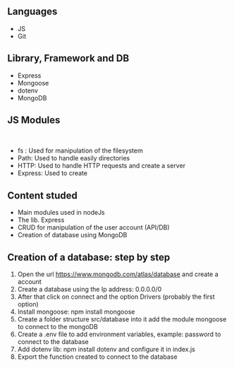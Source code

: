 ## Languages

- JS
- Git

## Library, Framework and DB

- Express
- Mongoose
- dotenv
- MongoDB

## JS Modules

<br>

- fs : Used for manipulation of the filesystem
- Path: Used to handle easily directories
- HTTP: Used to handle HTTP requests and create a server
- Express: Used to create

## Content studed

- Main modules used in nodeJs
- The lib. Express
- CRUD for manipulation of the user account (API/DB)
- Creation of database using MongoDB

## Creation of a database: step by step

1. Open the url https://www.mongodb.com/atlas/database and create a account
2. Create a database using the Ip address: 0.0.0.0/0
3. After that click on connect and the option Drivers (probably the first option)
4. Install mongoose: npm install mongoose
5. Create a folder structure src/database into it add the module mongoose to connect to the mongoDB
6. Create a .env file to add environment variables, example: password to connect to the database
7. Add dotenv lib: npm install dotenv and configure it in index.js
8. Export the function created to connect to the database
